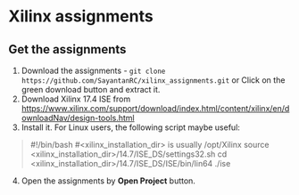 # Xilinx assignments

## Get the assignments  
1. Download the assignments - `git clone https://github.com/SayantanRC/xilinx_assignments.git` or Click on the green download button and extract it.  
2. Download Xilinx 17.4 ISE from https://www.xilinx.com/support/download/index.html/content/xilinx/en/downloadNav/design-tools.html
3. Install it. For Linux users, the following script maybe useful:
> #!/bin/bash
> #<xilinx_installation_dir> is usually /opt/Xilinx
> source <xilinx_installation_dir>/14.7/ISE_DS/settings32.sh
> cd <xilinx_installation_dir>/14.7/ISE_DS/ISE/bin/lin64
> ./ise
4. Open the assignments by <b>Open Project</b> button.
